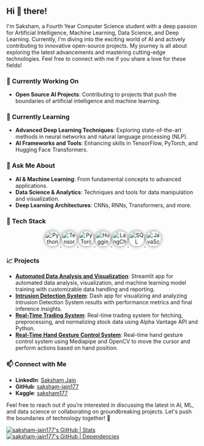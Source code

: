 ## Hi 👋 there!

I'm Saksham, a Fourth Year Computer Science student with a deep passion for Artificial Intelligence, Machine Learning, Data Science, and Deep Learning. Currently, I'm diving into the exciting world of AI and actively contributing to innovative open-source projects. My journey is all about exploring the latest advancements and mastering cutting-edge technologies. Feel free to connect with me if you share a love for these fields!

### 🔭 Currently Working On
- **Open Source AI Projects**: Contributing to projects that push the boundaries of artificial intelligence and machine learning.

### 🌱 Currently Learning
- **Advanced Deep Learning Techniques**: Exploring state-of-the-art methods in neural networks and natural language processing (NLP).
- **AI Frameworks and Tools**: Enhancing skills in TensorFlow, PyTorch, and Hugging Face Transformers.

### 💬 Ask Me About
- **AI & Machine Learning**: From fundamental concepts to advanced applications.
- **Data Science & Analytics**: Techniques and tools for data manipulation and visualization.
- **Deep Learning Architectures**: CNNs, RNNs, Transformers, and more.

### 🚀 Tech Stack
<p align="center">
  <a href="https://www.python.org/" target="_blank">
    <img src="https://img.shields.io/badge/Python-3776AB?style=flat&logo=python&logoColor=white" alt="Python" height="40" style="border-radius: 50%; box-shadow: 0 0 10px rgba(0,0,0,0.5); transition: box-shadow 0.3s;"/>
  </a>
  <a href="https://www.tensorflow.org/" target="_blank">
    <img src="https://img.shields.io/badge/TensorFlow-FF6F00?style=flat&logo=tensorflow&logoColor=white" alt="TensorFlow" height="40" style="border-radius: 50%; box-shadow: 0 0 10px rgba(0,0,0,0.5); transition: box-shadow 0.3s;"/>
  </a>
  <a href="https://pytorch.org/" target="_blank">
    <img src="https://img.shields.io/badge/PyTorch-EE4C2C?style=flat&logo=pytorch&logoColor=white" alt="PyTorch" height="40" style="border-radius: 50%; box-shadow: 0 0 10px rgba(0,0,0,0.5); transition: box-shadow 0.3s;"/>
  </a>
  <a href="https://huggingface.co/" target="_blank">
    <img src="https://img.shields.io/badge/Hugging%20Face-6D6E76?style=flat&logo=huggingface&logoColor=white" alt="Hugging Face" height="40" style="border-radius: 50%; box-shadow: 0 0 10px rgba(0,0,0,0.5); transition: box-shadow 0.3s;"/>
  </a>
  <a href="https://langchain.com/" target="_blank">
    <img src="https://img.shields.io/badge/LangChain-0C4B8E?style=flat&logo=langchain&logoColor=white" alt="LangChain" height="40" style="border-radius: 50%; box-shadow: 0 0 10px rgba(0,0,0,0.5); transition: box-shadow 0.3s;"/>
  </a>
  <a href="https://www.sql.org/" target="_blank">
    <img src="https://img.shields.io/badge/SQL-4479A1?style=flat&logo=sql&logoColor=white" alt="SQL" height="40" style="border-radius: 50%; box-shadow: 0 0 10px rgba(0,0,0,0.5); transition: box-shadow 0.3s;"/>
  </a>
  <a href="https://developer.mozilla.org/en-US/docs/Web/JavaScript" target="_blank">
    <img src="https://img.shields.io/badge/JavaScript-F7DF1E?style=flat&logo=javascript&logoColor=black" alt="JavaScript" height="40" style="border-radius: 50%; box-shadow: 0 0 10px rgba(0,0,0,0.5); transition: box-shadow 0.3s;"/>
  </a>
</p>


### 📈 Projects
- **[Automated Data Analysis and Visualization](https://automated-data-analysis-visualization.streamlit.app/)**: Streamlit app for automated data analysis, visualization, and machine learning model training with customizable data handling and reporting.
- **[Intrusion Detection System](#)**: Dash app for visualizing and analyzing Intrusion Detection System results with performance metrics and final inference insights.
- **[Real-Time Trading System](#)**: Real-time trading system for fetching, preprocessing, and normalizing stock data using Alpha Vantage API and Python.
- **[Real-Time Hand Gesture Control System](#)**: Real-time hand gesture control system using Mediapipe and OpenCV to move the cursor and perform actions based on hand position.

### 📫 Connect with Me
- **LinkedIn**: [Saksham Jain](www.linkedin.com/in/saksham-j-95a206225)
- **GitHub**: [saksham-jain177](https://github.com/saksham-jain177)
- **Kaggle**: [saksham177](https://www.kaggle.com/saksham177)

Feel free to reach out if you’re interested in discussing the latest in AI, ML, and data science or collaborating on groundbreaking projects. Let's push the boundaries of technology together! 🚀


[![saksham-jain177's GitHub | Stats](https://stats.quira.sh/saksham-jain177/github?theme=dark)](https://quira.sh?utm_source=widgets&utm_campaign=saksham-jain177) [![saksham-jain177's GitHub | Dependencies](https://stats.quira.sh/saksham-jain177/dependencies?theme=dark)](https://quira.sh?utm_source=widgets&utm_campaign=saksham-jain177) 
